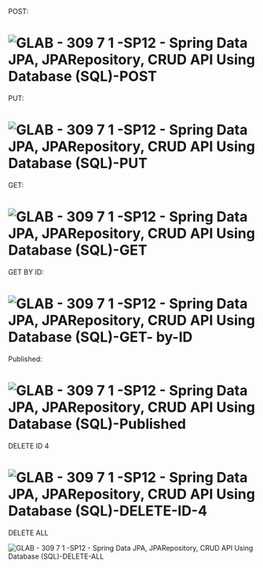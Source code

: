 POST: 

![GLAB - 309 7 1 -SP12 - Spring Data JPA, JPARepository, CRUD API Using Database (SQL)-POST](https://github.com/user-attachments/assets/3eb28622-7361-4771-b7a3-c4446bb85916)
==================================
PUT:

![GLAB - 309 7 1 -SP12 - Spring Data JPA, JPARepository, CRUD API Using Database (SQL)-PUT](https://github.com/user-attachments/assets/19cd88f7-8931-4ca9-b050-ad8e3efc20de)
===================================

GET:

![GLAB - 309 7 1 -SP12 - Spring Data JPA, JPARepository, CRUD API Using Database (SQL)-GET](https://github.com/user-attachments/assets/1b16b71e-e356-4342-879e-b1c1b2f58425)
===================================
GET BY ID:

![GLAB - 309 7 1 -SP12 - Spring Data JPA, JPARepository, CRUD API Using Database (SQL)-GET- by-ID](https://github.com/user-attachments/assets/1f0934a6-3f68-420b-9bae-90dd8ebfbcf6)
=================================

Published: 

![GLAB - 309 7 1 -SP12 - Spring Data JPA, JPARepository, CRUD API Using Database (SQL)-Published](https://github.com/user-attachments/assets/eddf478e-7048-41ff-a769-73ff44c4c403)
=================================

DELETE ID 4

![GLAB - 309 7 1 -SP12 - Spring Data JPA, JPARepository, CRUD API Using Database (SQL)-DELETE-ID-4](https://github.com/user-attachments/assets/0728f64d-a257-4d3f-a928-ee92fbe3cc20)
=================================

DELETE ALL

![GLAB - 309 7 1 -SP12 - Spring Data JPA, JPARepository, CRUD API Using Database (SQL)-DELETE-ALL](https://github.com/user-attachments/assets/17a4cda0-689b-4318-ad07-d8524f3f0086)
